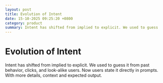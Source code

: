 ```yaml
---
layout: post
title: Evolution of Intent
date: 15-10-2025 09:25:20 +0800
category: product
summary: Intent has shifted from implied to explicit. We used to guess it from past behavior, clicks, and look-alike users. Now users state it directly in prompts. With more details, context and expected output.
---
```


# Evolution of Intent

Intent has shifted from implied to explicit. We used to guess it from past behavior, clicks, and look-alike users. Now users state it directly in prompts. With more details, context and expected output.
